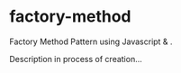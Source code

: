 # factory-method
Factory Method Pattern using Javascript &amp; .

Description in process of creation...
